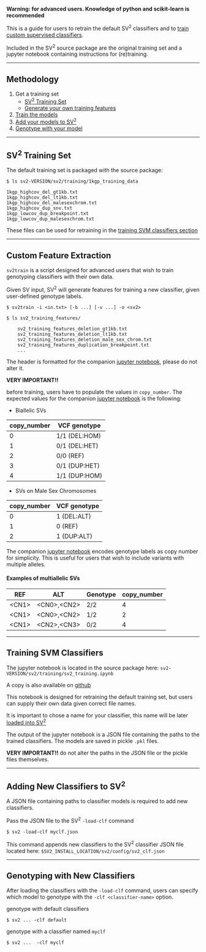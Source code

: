 **Warning: for advanced users. Knowledge of python and scikit-learn is recommended**

This is a guide for users to retrain the default SV<sup>2</sup> classifiers and to [train custom supervised classifiers](Training#custom-feature-extraction).

Included in the SV<sup>2</sup> source package are the original training set and a jupyter notebook containing instructions for (re)training. 

---

## Methodology

1. Get a training set
    * [SV<sup>2</sup> Training Set](Training#sv2-training-set)
    * [Generate your own training features](Training#custom-feature-extraction)
2. [Train the models](Training#training-svm-classifiers)
3. [Add your models to SV<sup>2</sup>](Training#adding-new-classifiers-to-sv2)
4. [Genotype with your model](Training#genotyping-with-new-classifiers)

---

## SV<sup>2</sup> Training Set

The default training set is packaged with the source package:

```
$ ls sv2-VERSION/sv2/training/1kgp_training_data

1kgp_highcov_del_gt1kb.txt
1kgp_highcov_del_lt1kb.txt         
1kgp_highcov_del_malesexchrom.txt           
1kgp_highcov_dup_snv.txt
1kgp_lowcov_dup_breakpoint.txt
1kgp_lowcov_dup_malesexchrom.txt
```
These files can be used for retraining in the [training SVM classifiers section](Training#training-svm-classifiers)

---

## Custom Feature Extraction

`sv2train` is a script designed for advanced users that wish to train genotyping classifiers with their own data. 

Given SV input, SV<sup>2</sup> will generate features for training a new classifier, given user-defined genotype labels.

```
$ sv2train -i <in.txt> [-b ...] [-v ...] -o <sv2>

$ ls sv2_training_features/
    
    sv2_training_features_deletion_gt1kb.txt
    sv2_training_features_deletion_lt1kb.txt
    sv2_training_features_deletion_male_sex_chrom.txt
    sv2_training_features_duplication_breakpoint.txt
    ...
```

The header is formatted for the companion [jupyter notebook](https://github.com/dantaki/SV2/blob/master/sv2/training/sv2_training.ipynb), please do not alter it.

**VERY IMPORTANT:bangbang:**

before training, users have to populate the values in `copy_number`. The expected values for the companion [jupyter notebook](https://github.com/dantaki/SV2/blob/master/sv2/training/sv2_training.ipynb) is the following:

* Biallelic SVs

| copy_number | VCF genotype |
| ----------- | ------------ |
| 0           | 1/1 (DEL:HOM)|
| 1           | 0/1 (DEL:HET)|
| 2           | 0/0 (REF)    |
| 3           | 0/1 (DUP:HET)|
| 4           | 1/1 (DUP:HOM)|

* SVs on Male Sex Chromosomes

| copy_number | VCF genotype |
| ----------- | ------------ |
| 0           | 1 (DEL:ALT)  |
| 1           | 0 (REF)      |
| 2           | 1 (DUP:ALT)  |

The companion [jupyter notebook](https://github.com/dantaki/SV2/blob/master/sv2/training/sv2_training.ipynb) encodes genotype labels as copy number for simplicity. This is useful for users that wish to include variants with multiple alleles.

#### Examples of multiallelic SVs
| REF | ALT | Genotype | copy_number |
| ----| --- | -------- | ----------- | 
| \<CN1\> | \<CN0\>,\<CN2\>  | 2/2 | 4        |
| \<CN1\> | \<CN0\>,\<CN2\>  | 1/2 | 2        |
| \<CN1\> | \<CN2\>,\<CN3\>  | 0/2 | 4        |

---

## Training SVM Classifiers

The jupyter notebook is located in the source package here: `sv2-VERSION/sv2/training/sv2_training.ipynb`

A copy is also available on [github](https://github.com/dantaki/SV2/blob/master/sv2/training/sv2_training.ipynb)

This notebook is designed for retraining the default training set, but users can supply their own data given correct file names. 

It is important to chose a name for your classifier, this name will be later [loaded into SV<sup>2</sup>](Training#adding-new-classifiers-to-sv2)

The output of the jupyter notebook is a JSON file containing the paths to the trained classifiers. The models are saved in pickle `.pkl` files. 

**VERY IMPORTANT:bangbang:** do not alter the paths in the JSON file or the pickle files themselves.

---

## Adding New Classifiers to SV<sup>2</sup>

A JSON file containing paths to classifier models is required to add new classifiers. 

Pass the JSON file to the SV<sup>2</sup> `-load-clf` command

```
$ sv2 -load-clf myclf.json
```

This command appends new classifiers to the SV<sup>2</sup> classifier JSON file located here: `$SV2_INSTALL_LOCATION/sv2/config/sv2_clf.json`

---

## Genotyping with New Classifiers

After loading the classifiers with the `-load-clf` command, users can specify which model to genotype with the `-clf <classifier-name>` option. 

genotype with default classifiers
```
$ sv2 ... -clf default
```
genotype with a classifier named `myclf`
```
$ sv2 ...  -clf myclf
```
